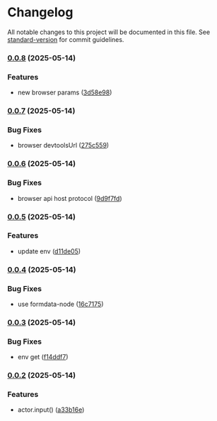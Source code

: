 # Changelog

All notable changes to this project will be documented in this file. See [standard-version](https://github.com/conventional-changelog/standard-version) for commit guidelines.

### [0.0.8](https://github.scrapeless/scrapeless-ai/scrapeless-actor-sdk-node/compare/v0.0.7...v0.0.8) (2025-05-14)


### Features

* new browser params ([3d58e98](https://github.scrapeless/scrapeless-ai/scrapeless-actor-sdk-node/commit/3d58e989530ce2afb2987ba113c0dba5220eb844))

### [0.0.7](https://github.scrapeless/scrapeless-ai/scrapeless-actor-sdk-node/compare/v0.0.6...v0.0.7) (2025-05-14)


### Bug Fixes

* browser devtoolsUrl ([275c559](https://github.scrapeless/scrapeless-ai/scrapeless-actor-sdk-node/commit/275c5591bb7e2ec28d0e2e1c26c009a3a7323b95))

### [0.0.6](https://github.scrapeless/scrapeless-ai/scrapeless-actor-sdk-node/compare/v0.0.5...v0.0.6) (2025-05-14)


### Bug Fixes

* browser api host protocol ([9d9f7fd](https://github.scrapeless/scrapeless-ai/scrapeless-actor-sdk-node/commit/9d9f7fd582fe821b260256606e4492a77229aa9f))

### [0.0.5](https://github.scrapeless/scrapeless-ai/scrapeless-actor-sdk-node/compare/v0.0.4...v0.0.5) (2025-05-14)


### Features

* update env ([d11de05](https://github.scrapeless/scrapeless-ai/scrapeless-actor-sdk-node/commit/d11de05e4dcab0ae5957149601e4cc7de05b963c))

### [0.0.4](https://github.scrapeless/scrapeless-ai/scrapeless-actor-sdk-node/compare/v0.0.3...v0.0.4) (2025-05-14)


### Bug Fixes

* use formdata-node ([16c7175](https://github.scrapeless/scrapeless-ai/scrapeless-actor-sdk-node/commit/16c7175b95189a26bf046d6703d997fb4d48cd23))

### [0.0.3](https://github.scrapeless/scrapeless-ai/scrapeless-actor-sdk-node/compare/v0.0.2...v0.0.3) (2025-05-14)


### Bug Fixes

* env get ([f14ddf7](https://github.scrapeless/scrapeless-ai/scrapeless-actor-sdk-node/commit/f14ddf7efdc65373883b95de04fa2a8f85fe9e55))

### [0.0.2](https://github.scrapeless/scrapeless-ai/scrapeless-actor-sdk-node/compare/v0.0.1...v0.0.2) (2025-05-14)


### Features

* actor.input() ([a33b16e](https://github.scrapeless/scrapeless-ai/scrapeless-actor-sdk-node/commit/a33b16ebfe23c84668b2ccfa48165101d05406e7))
